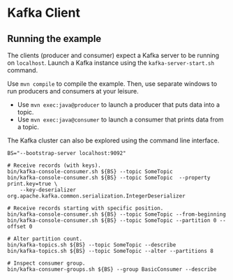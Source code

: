 # Kafka Client

## Running the example

The clients (producer and consumer) expect a Kafka server to be running on `localhost`.
Launch a Kafka instance using the `kafka-server-start.sh` command.

Use `mvn compile` to compile the example.
Then, use separate windows to run producers and consumers at your leisure.

- Use `mvn exec:java@producer` to launch a producer that puts data into a topic.
- Use `mvn exec:java@consumer` to launch a consumer that prints data from a topic.

The Kafka cluster can also be explored using the command line interface.

```shell
BS="--bootstrap-server localhost:9092"

# Receive records (with keys).
bin/kafka-console-consumer.sh ${BS} --topic SomeTopic
bin/kafka-console-consumer.sh ${BS} --topic SomeTopic  --property print.key=true \
    --key-deserializer org.apache.kafka.common.serialization.IntegerDeserializer

# Receive records starting with specific position.
bin/kafka-console-consumer.sh ${BS} --topic SomeTopic --from-beginning
bin/kafka-console-consumer.sh ${BS} --topic SomeTopic --partition 0 --offset 0

# Alter partition count.
bin/kafka-topics.sh ${BS} --topic SomeTopic --describe
bin/kafka-topics.sh ${BS} --topic SomeTopic --alter --partitions 8

# Inspect consumer group.
bin/kafka-consumer-groups.sh ${BS} --group BasicConsumer --describe
```

